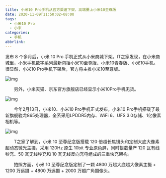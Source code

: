 ```yaml
---
title: 小米10 Pro手机从官方渠道下架，高端要上小米10至尊版
date: 2020-11-09T11:50:02+08:00
tags:
  - 小米10 Pro
  - 小米
categories:
  - 手机
abbrlink:
---
```


发布 8 个多月后，小米 10 Pro 手机正式从小米商城下架。IT之家发现，在小米商城里，小米手机数字系列最新包括小米10至尊版、小米10青春版、小米10手机。很显然，小米10 Pro手机下架后，官方将主推小米10至尊版。

![img](https://cdn.jsdelivr.net/gh/yakeing/Documentation@main/Hexo/images/5552-kcieywa1128851.jpg)

　　另外，小米天猫、京东官方旗舰店已经显示小米10Pro手机无货。

![img](https://cdn.jsdelivr.net/gh/yakeing/Documentation@main/Hexo/images/b5d2-kcieywa1128850.jpg)

　　今年2月13日，小米10、小米10 Pro手机正式发布。小米10 Pro手机搭载了最新旗舰骁龙865处理器，全系采用LPDDR5内存、WiFi 6、UFS 3.0存储、1亿像素相机等。

![img](https://cdn.jsdelivr.net/gh/yakeing/Documentation@main/Hexo/images/6200-kcieywa1128895.jpg)

　　T之家了解到，小米 10 至尊纪念版搭载 120 倍超长焦镜头和定制大底大像素超动态微光主摄，采用 120Hz 原生 10bit 专业原色屏，同时搭载量产 120 瓦有线秒充、50 瓦无线秒充和 10 瓦无线反向充电组成的三重快充架构。

　　拍照方面，小米 10 至尊纪念版定制了一颗 4800 万超大底超大像素主摄 + 1200 万远摄 + 4800 万远摄 + 2000 万超广角摄像头。